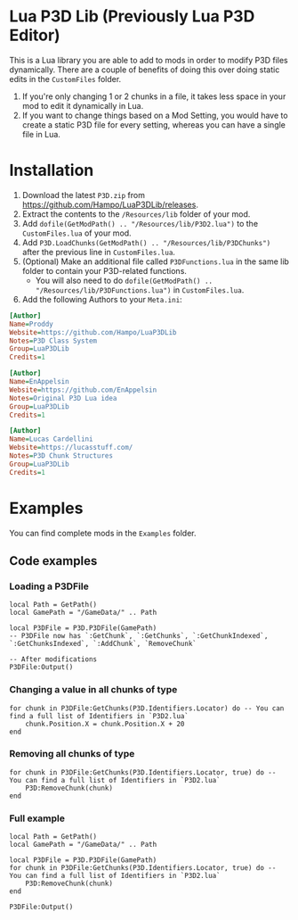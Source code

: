 # Lua P3D Lib (Previously Lua P3D Editor)
This is a Lua library you are able to add to mods in order to modify P3D files dynamically. There are a couple of benefits of doing this over doing static edits in the `CustomFiles` folder.
1. If you're only changing 1 or 2 chunks in a file, it takes less space in your mod to edit it dynamically in Lua.
2. If you want to change things based on a Mod Setting, you would have to create a static P3D file for every setting, whereas you can have a single file in Lua.

# Installation
1. Download the latest `P3D.zip` from <https://github.com/Hampo/LuaP3DLib/releases>.
2. Extract the contents to the `/Resources/lib` folder of your mod.
3. Add `dofile(GetModPath() .. "/Resources/lib/P3D2.lua")` to the `CustomFiles.lua` of your mod.
4. Add `P3D.LoadChunks(GetModPath() .. "/Resources/lib/P3DChunks")` after the previous line in `CustomFiles.lua`.
5. (Optional) Make an additional file called `P3DFunctions.lua` in the same lib folder to contain your P3D-related functions.
   * You will also need to do `dofile(GetModPath() .. "/Resources/lib/P3DFunctions.lua")` in `CustomFiles.lua`.
6. Add the following Authors to your `Meta.ini`:
```ini
[Author]
Name=Proddy
Website=https://github.com/Hampo/LuaP3DLib
Notes=P3D Class System
Group=LuaP3DLib
Credits=1

[Author]
Name=EnAppelsin
Website=https://github.com/EnAppelsin
Notes=Original P3D Lua idea
Group=LuaP3DLib
Credits=1

[Author]
Name=Lucas Cardellini
Website=https://lucasstuff.com/
Notes=P3D Chunk Structures
Group=LuaP3DLib
Credits=1
```

# Examples
You can find complete mods in the `Examples` folder.

## Code examples

### Loading a P3DFile
```
local Path = GetPath()
local GamePath = "/GameData/" .. Path

local P3DFile = P3D.P3DFile(GamePath)
-- P3DFile now has `:GetChunk`, `:GetChunks`, `:GetChunkIndexed`, `:GetChunksIndexed`, `:AddChunk`, `RemoveChunk`

-- After modifications
P3DFile:Output()
```

### Changing a value in all chunks of type
```
for chunk in P3DFile:GetChunks(P3D.Identifiers.Locator) do -- You can find a full list of Identifiers in `P3D2.lua`
	chunk.Position.X = chunk.Position.X + 20
end
```

### Removing all chunks of type
```
for chunk in P3DFile:GetChunks(P3D.Identifiers.Locator, true) do -- You can find a full list of Identifiers in `P3D2.lua`
	P3D:RemoveChunk(chunk)
end
```

### Full example
```
local Path = GetPath()
local GamePath = "/GameData/" .. Path

local P3DFile = P3D.P3DFile(GamePath)
for chunk in P3DFile:GetChunks(P3D.Identifiers.Locator, true) do -- You can find a full list of Identifiers in `P3D2.lua`
	P3D:RemoveChunk(chunk)
end

P3DFile:Output()
```
